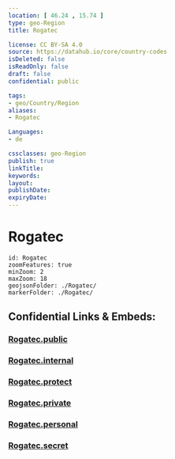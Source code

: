 ```yaml
---
location: [ 46.24 , 15.74 ] 
type: geo-Region
title: Rogatec

license: CC BY-SA 4.0
source: https://datahub.io/core/country-codes
isDeleted: false
isReadOnly: false
draft: false
confidential: public

tags:
- geo/Country/Region
aliases:
- Rogatec

Languages:
- de

cssclasses: geo-Region
publish: true
linkTitle: 
keywords: 
layout: 
publishDate: 
expiryDate: 
---
```


# Rogatec

```leaflet
id: Rogatec
zoomFeatures: true 
minZoom: 2 
maxZoom: 18
geojsonFolder: ./Rogatec/
markerFolder: ./Rogatec/
```


## Confidential Links & Embeds: 

### [Rogatec.public](/_public/\Earth\Continent\Europe\Europe~Central\Slovenia\Regions~Slovenia\Savinjska\counties~SavinjskaRogatec.public.md) 

### [Rogatec.internal](/_internal/\Earth\Continent\Europe\Europe~Central\Slovenia\Regions~Slovenia\Savinjska\counties~SavinjskaRogatec.internal.md) 

### [Rogatec.protect](/_protect/\Earth\Continent\Europe\Europe~Central\Slovenia\Regions~Slovenia\Savinjska\counties~SavinjskaRogatec.protect.md) 

### [Rogatec.private](/_private/\Earth\Continent\Europe\Europe~Central\Slovenia\Regions~Slovenia\Savinjska\counties~SavinjskaRogatec.private.md) 

### [Rogatec.personal](/_personal/\Earth\Continent\Europe\Europe~Central\Slovenia\Regions~Slovenia\Savinjska\counties~SavinjskaRogatec.personal.md) 

### [Rogatec.secret](/_secret/\Earth\Continent\Europe\Europe~Central\Slovenia\Regions~Slovenia\Savinjska\counties~SavinjskaRogatec.secret.md)

